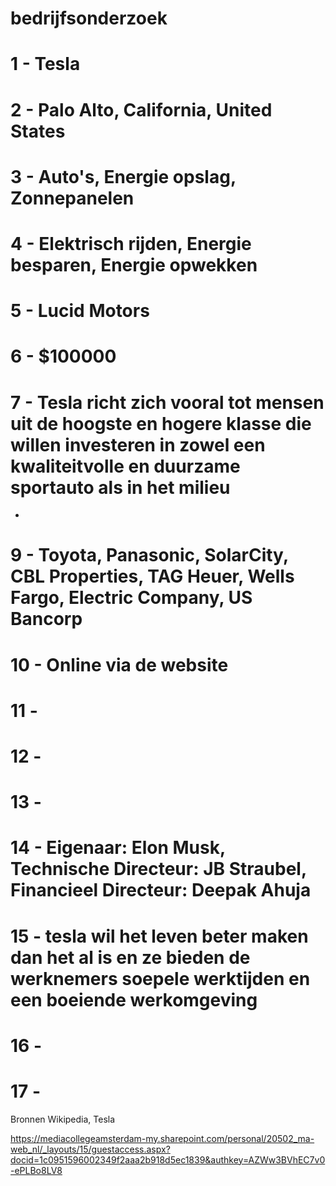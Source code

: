 # bedrijfsonderzoek

# 1 - Tesla
# 2 - Palo Alto, California, United States
# 3 - Auto's, Energie opslag, Zonnepanelen
# 4 - Elektrisch rijden, Energie besparen, Energie opwekken
# 5 - Lucid Motors
# 6 - $100000
# 7 - Tesla richt zich vooral tot mensen uit de hoogste en hogere klasse die willen investeren in zowel een kwaliteitvolle en duurzame sportauto als in het milieu
- 
# 9 - Toyota, Panasonic, SolarCity, CBL Properties, TAG Heuer, Wells Fargo, Electric Company, US Bancorp
# 10 - Online via de website
# 11 - 
# 12 -
# 13 -
# 14 - Eigenaar: Elon Musk, Technische Directeur: JB Straubel, Financieel Directeur: Deepak Ahuja
# 15 - tesla wil het leven beter maken dan het al is en ze bieden de werknemers soepele werktijden en een boeiende werkomgeving
# 16 - 
# 17 - 

Bronnen Wikipedia, Tesla


https://mediacollegeamsterdam-my.sharepoint.com/personal/20502_ma-web_nl/_layouts/15/guestaccess.aspx?docid=1c0951596002349f2aaa2b918d5ec1839&authkey=AZWw3BVhEC7v0-ePLBo8LV8

